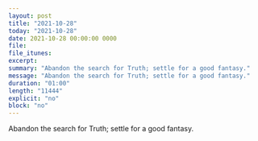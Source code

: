 ```yaml
---
layout: post
title: "2021-10-28"
today: "2021-10-28"
date: 2021-10-28 00:00:00 0000
file:
file_itunes:
excerpt:
summary: "Abandon the search for Truth; settle for a good fantasy."
message: "Abandon the search for Truth; settle for a good fantasy."
duration: "01:00"
length: "11444"
explicit: "no"
block: "no"
---
```

Abandon the search for Truth; settle for a good fantasy.

